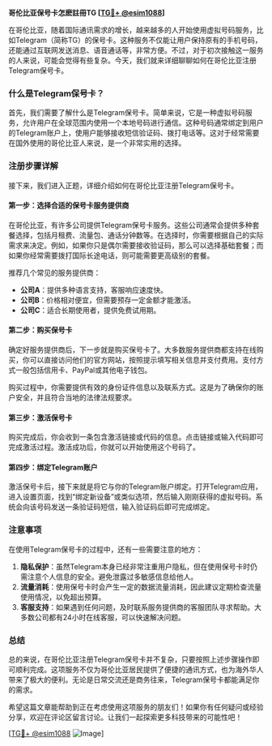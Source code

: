 **哥伦比亚保号卡怎麽註冊TG [[TG💪+ @esim1088](https://t.me/s/esim1088)]**

在哥伦比亚，随着国际通讯需求的增长，越来越多的人开始使用虚拟号码服务，比如Telegram（简称TG）的保号卡。这种服务不仅能让用户保持原有的手机号码，还能通过互联网发送消息、语音通话等，非常方便。不过，对于初次接触这一服务的人来说，可能会觉得有些复杂。今天，我们就来详细聊聊如何在哥伦比亚注册Telegram保号卡。

### 什么是Telegram保号卡？

首先，我们需要了解什么是Telegram保号卡。简单来说，它是一种虚拟号码服务，允许用户在全球范围内使用一个本地号码进行通信。这种号码通常绑定到用户的Telegram账户上，使用户能够接收短信验证码、拨打电话等。这对于经常需要在国外使用的哥伦比亚人来说，是一个非常实用的选择。

### 注册步骤详解

接下来，我们进入正题，详细介绍如何在哥伦比亚注册Telegram保号卡。

#### 第一步：选择合适的保号卡服务提供商

在哥伦比亚，有许多公司提供Telegram保号卡服务。这些公司通常会提供多种套餐选择，包括月租费、流量包、通话分钟数等。在选择时，你需要根据自己的实际需求来决定。例如，如果你只是偶尔需要接收验证码，那么可以选择基础套餐；而如果你经常需要拨打国际长途电话，则可能需要更高级别的套餐。

推荐几个常见的服务提供商：
- **公司A**：提供多种语言支持，客服响应速度快。
- **公司B**：价格相对便宜，但需要预存一定金额才能激活。
- **公司C**：适合长期使用者，提供免费试用期。

#### 第二步：购买保号卡

确定好服务提供商后，下一步就是购买保号卡了。大多数服务提供商都支持在线购买，你可以直接访问他们的官方网站，按照提示填写相关信息并支付费用。支付方式一般包括信用卡、PayPal或其他电子钱包。

购买过程中，你需要提供有效的身份证件信息以及联系方式。这是为了确保你的账户安全，并且符合当地的法律法规要求。

#### 第三步：激活保号卡

购买完成后，你会收到一条包含激活链接或代码的信息。点击链接或输入代码即可完成激活过程。激活成功后，你就可以开始使用这个号码了。

#### 第四步：绑定Telegram账户

激活保号卡后，接下来就是将它与你的Telegram账户绑定。打开Telegram应用，进入设置页面，找到“绑定新设备”或类似选项，然后输入刚刚获得的虚拟号码。系统会向该号码发送一条验证码短信，输入验证码后即可完成绑定。

### 注意事项

在使用Telegram保号卡的过程中，还有一些需要注意的地方：

1. **隐私保护**：虽然Telegram本身已经非常注重用户隐私，但在使用保号卡时仍需注意个人信息的安全。避免泄露过多敏感信息给他人。
2. **流量消耗**：使用保号卡时会产生一定的数据流量消耗，因此建议定期检查流量使用情况，以免超出预算。
3. **客服支持**：如果遇到任何问题，及时联系服务提供商的客服团队寻求帮助。大多数公司都有24小时在线客服，可以快速解决问题。

### 总结

总的来说，在哥伦比亚注册Telegram保号卡并不复杂，只要按照上述步骤操作即可顺利完成。这项服务不仅为哥伦比亚居民提供了便捷的通讯方式，也为海外华人带来了极大的便利。无论是日常交流还是商务往来，Telegram保号卡都能满足你的需求。

希望这篇文章能帮助到正在考虑使用这项服务的朋友们！如果你有任何疑问或经验分享，欢迎在评论区留言讨论。让我们一起探索更多科技带来的可能性吧！

[[TG💪+ @esim1088](https://t.me/s/esim1088) ![Image](https://i.postimg.cc/4NQfJmqS/Snipaste-2025-05-13-00-14-12.png)]